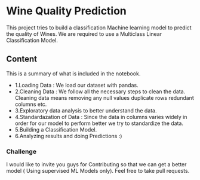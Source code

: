 # Wine Quality Prediction
This project tries to build a classification Machine learning model to predict the quality of Wines.
We are required to use a Multiclass Linear Classification Model. 

## Content
This is a summary of what is included in the notebook.
- 1.Loading Data : We load our dataset with pandas.
- 2.Cleaning Data : We follow all the necessary steps to clean the data. Cleaning data means removing any null values duplicate rows redundant columns etc.
- 3.Exploratory data analysis to better understand the data.
- 4.Standardazation of Data : Since the data in columns varies widely in order for our model to perform better we try to standardize the data.
- 5.Building a Classification Model.
- 6.Analyzing results and doing Predictions :)

### Challenge
I would like to invite you guys for Contributing so that we can get a better model ( Using supervised ML Models only).
Feel free to take pull requests. 
